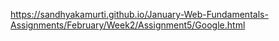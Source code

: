https://sandhyakamurti.github.io/January-Web-Fundamentals-Assignments/February/Week2/Assignment5/Google.html
